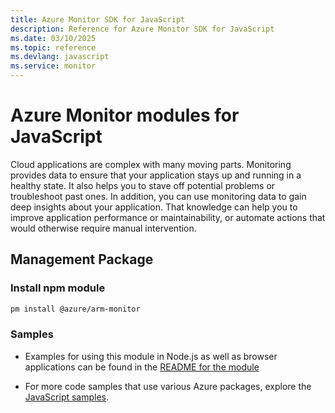 ```yaml
---
title: Azure Monitor SDK for JavaScript
description: Reference for Azure Monitor SDK for JavaScript
ms.date: 03/10/2025
ms.topic: reference
ms.devlang: javascript
ms.service: monitor
---
```

# Azure Monitor modules for JavaScript

Cloud applications are complex with many moving parts. Monitoring provides data to ensure that your application stays up and running in a healthy state. It also helps you to stave off potential problems or troubleshoot past ones. In addition, you can use monitoring data to gain deep insights about your application. That knowledge can help you to improve application performance or maintainability, or automate actions that would otherwise require manual intervention.

## Management Package

### Install npm module

```bash
pm install @azure/arm-monitor
```

### Samples

* Examples for using this module in Node.js as well as browser applications can be found in the [README for the module](https://www.npmjs.com/package/@azure/arm-monitor)

* For more code samples that use various Azure packages, explore the [JavaScript samples](https://docs.microsoft.com/samples/browse/?languages=javascript).